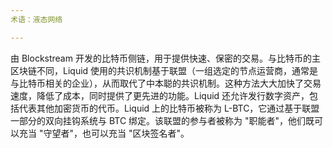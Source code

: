 ```yaml
---
术语：液态网络

---
```

由 Blockstream 开发的比特币侧链，用于提供快速、保密的交易。与比特币的主区块链不同，Liquid 使用的共识机制基于联盟（一组选定的节点运营商，通常是与比特币相关的企业），从而取代了中本聪的共识机制。这种方法大大加快了交易速度，降低了成本，同时提供了更先进的功能。Liquid 还允许发行数字资产，包括代表其他加密货币的代币。Liquid 上的比特币被称为 L-BTC，它通过基于联盟一部分的双向挂钩系统与 BTC 绑定。该联盟的参与者被称为 "职能者"，他们既可以充当 "守望者"，也可以充当 "区块签名者"。